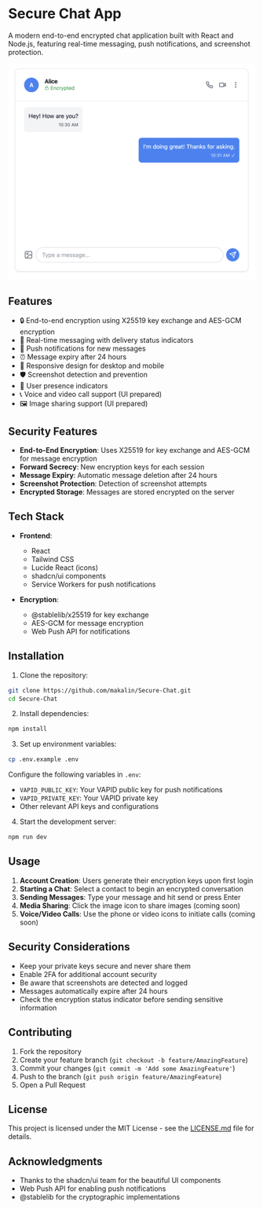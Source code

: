 # Secure Chat App

A modern end-to-end encrypted chat application built with React and Node.js, featuring real-time messaging, push notifications, and screenshot protection.

![Secure Chat Interface](screen.png)

## Features

- 🔒 End-to-end encryption using X25519 key exchange and AES-GCM encryption
- 💬 Real-time messaging with delivery status indicators
- 🔔 Push notifications for new messages
- ⏰ Message expiry after 24 hours
- 📱 Responsive design for desktop and mobile
- 🛡️ Screenshot detection and prevention
- 👤 User presence indicators
- 📞 Voice and video call support (UI prepared)
- 🖼️ Image sharing support (UI prepared)

## Security Features

- **End-to-End Encryption**: Uses X25519 for key exchange and AES-GCM for message encryption
- **Forward Secrecy**: New encryption keys for each session
- **Message Expiry**: Automatic message deletion after 24 hours
- **Screenshot Protection**: Detection of screenshot attempts
- **Encrypted Storage**: Messages are stored encrypted on the server

## Tech Stack

- **Frontend**:
  - React
  - Tailwind CSS
  - Lucide React (icons)
  - shadcn/ui components
  - Service Workers for push notifications

- **Encryption**:
  - @stablelib/x25519 for key exchange
  - AES-GCM for message encryption
  - Web Push API for notifications

## Installation

1. Clone the repository:
```bash
git clone https://github.com/makalin/Secure-Chat.git
cd Secure-Chat
```

2. Install dependencies:
```bash
npm install
```

3. Set up environment variables:
```bash
cp .env.example .env
```

Configure the following variables in `.env`:
- `VAPID_PUBLIC_KEY`: Your VAPID public key for push notifications
- `VAPID_PRIVATE_KEY`: Your VAPID private key
- Other relevant API keys and configurations

4. Start the development server:
```bash
npm run dev
```

## Usage

1. **Account Creation**: Users generate their encryption keys upon first login
2. **Starting a Chat**: Select a contact to begin an encrypted conversation
3. **Sending Messages**: Type your message and hit send or press Enter
4. **Media Sharing**: Click the image icon to share images (coming soon)
5. **Voice/Video Calls**: Use the phone or video icons to initiate calls (coming soon)

## Security Considerations

- Keep your private keys secure and never share them
- Enable 2FA for additional account security
- Be aware that screenshots are detected and logged
- Messages automatically expire after 24 hours
- Check the encryption status indicator before sending sensitive information

## Contributing

1. Fork the repository
2. Create your feature branch (`git checkout -b feature/AmazingFeature`)
3. Commit your changes (`git commit -m 'Add some AmazingFeature'`)
4. Push to the branch (`git push origin feature/AmazingFeature`)
5. Open a Pull Request

## License

This project is licensed under the MIT License - see the [LICENSE.md](LICENSE.md) file for details.

## Acknowledgments

- Thanks to the shadcn/ui team for the beautiful UI components
- Web Push API for enabling push notifications
- @stablelib for the cryptographic implementations
